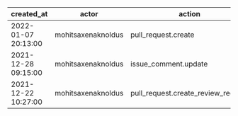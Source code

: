 |          created_at | actor              | action                             | user               | repo             |
| ------------------- | ------------------ | ---------------------------------- | ------------------ | ---------------- |
| 2022-01-07 20:13:00 | mohitsaxenaknoldus | pull_request.create                | mohitsaxenaknoldus | hyperledger/besu |
| 2021-12-28 09:15:00 | mohitsaxenaknoldus | issue_comment.update               |                    | hyperledger/besu |
| 2021-12-22 10:27:00 | mohitsaxenaknoldus | pull_request.create_review_request | mohitsaxenaknoldus | hyperledger/besu |
